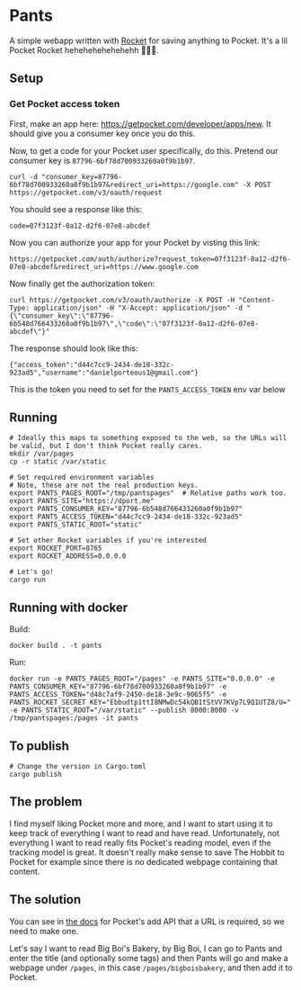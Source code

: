 # Pants

A simple webapp written with [Rocket](https://rocket.rs) for saving anything to Pocket. It's a lil Pocket Rocket hehehehehehehehh 🚀🚀🚀.

## Setup
### Get Pocket access token
First, make an app here: https://getpocket.com/developer/apps/new. It should give you a consumer key once you do this.

Now, to get a code for your Pocket user specifically, do this. Pretend our consumer key is `87796-6bf78d700933260a0f9b1b97`.
```
curl -d "consumer_key=87796-6bf78d700933260a0f9b1b97&redirect_uri=https://google.com" -X POST https://getpocket.com/v3/oauth/request
```
You should see a response like this:
```
code=07f3123f-0a12-d2f6-07e8-abcdef
```
Now you can authorize your app for your Pocket by visting this link:
```
https://getpocket.com/auth/authorize?request_token=07f3123f-0a12-d2f6-07e8-abcdef&redirect_uri=https://www.google.com
```
Now finally get the authorization token:
```
curl https://getpocket.com/v3/oauth/authorize -X POST -H "Content-Type: application/json" -H "X-Accept: application/json" -d "{\"consumer_key\":\"87796-6b548d766433260a0f9b1b97\",\"code\":\"07f3123f-0a12-d2f6-07e8-abcdef\"}"
```
The response should look like this:
```
{"access_token":"d44c7cc9-2434-de18-332c-923ad5","username":"danielporteous1@gmail.com"}
```
This is the token you need to set for the `PANTS_ACCESS_TOKEN` env var below

## Running
```
# Ideally this maps to something exposed to the web, so the URLs will be valid, but I don't think Pocket really cares.
mkdir /var/pages
cp -r static /var/static

# Set required environment variables
# Note, these are not the real production keys.
export PANTS_PAGES_ROOT="/tmp/pantspages"  # Relative paths work too.
export PANTS_SITE="https://dport.me"
export PANTS_CONSUMER_KEY="87796-6b548d766433260a0f9b1b97"
export PANTS_ACCESS_TOKEN="d44c7cc9-2434-de18-332c-923ad5"
export PANTS_STATIC_ROOT="static"

# Set other Rocket variables if you're interested
export ROCKET_PORT=8765
export ROCKET_ADDRESS=0.0.0.0

# Let's go!
cargo run
```

## Running with docker
Build:
```
docker build . -t pants
```
Run:
```
docker run -e PANTS_PAGES_ROOT="/pages" -e PANTS_SITE="0.0.0.0" -e PANTS_CONSUMER_KEY="87796-6bf78d700933260a0f9b1b97" -e PANTS_ACCESS_TOKEN="d48c7af9-2450-de18-3e9c-9065f5" -e PANTS_ROCKET_SECRET_KEY="Ebbudtp1ttI8NMwDc54kQB1tStVV7KVp7L9Q1UTZ8/U=" -e PANTS_STATIC_ROOT="/var/static" --publish 8000:8000 -v /tmp/pantspages:/pages -it pants
```

## To publish
```
# Change the version in Cargo.toml
cargo publish
```

## The problem
I find myself liking Pocket more and more, and I want to start using it to keep track of everything I want to read and have read. Unfortunately, not everything I want to read really fits Pocket's reading model, even if the tracking model is great. It doesn't really make sense to save The Hobbit to Pocket for example since there is no dedicated webpage containing that content.

## The solution
You can see in [the docs](https://getpocket.com/developer/docs/v3/add) for Pocket's add API that a URL is required, so we need to make one.

Let's say I want to read Big Boi's Bakery, by Big Boi, I can go to Pants and enter the title (and optionally some tags) and then Pants will go and make a webpage under `/pages`, in this case `/pages/bigboisbakery`, and then add it to Pocket.
